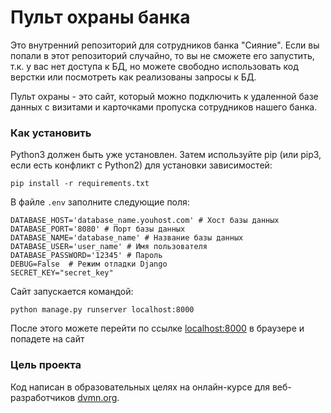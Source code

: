 # Пульт охраны банка

Это внутренний репозиторий для сотрудников банка "Сияние". Если вы попали в этот
репозиторий случайно, то вы не сможете его запустить, т.к. у вас нет доступа к БД,
но можете свободно использовать код верстки или посмотреть как реализованы
запросы к БД.

Пульт охраны - это сайт, который можно подключить к удаленной базе данных с
визитами и карточками пропуска сотрудников нашего банка.

### Как установить

Python3 должен быть уже установлен. Затем используйте pip (или pip3, если есть конфликт с Python2) для установки зависимостей:

```pip install -r requirements.txt```

В файле `.env` заполните следующие поля:
```
DATABASE_HOST='database_name.youhost.com' # Хост базы данных
DATABASE_PORT='8080' # Порт базы данных
DATABASE_NAME='database_name' # Название базы данных
DATABASE_USER='user_name' # Имя пользователя
DATABASE_PASSWORD='12345' # Пароль
DEBUG=False  # Режим отладки Django
SECRET_KEY="secret_key"
```

Сайт запускается командой:
```
python manage.py runserver localhost:8000
```
После этого можете перейти по ссылке [localhost:8000](http://localhost:8000/) в браузере и попадете на сайт

### Цель проекта

Код написан в образовательных целях на онлайн-курсе для веб-разработчиков [dvmn.org](https://dvmn.org/).